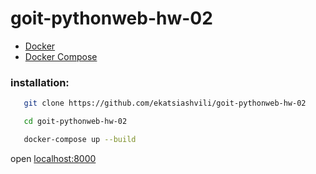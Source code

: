 # goit-pythonweb-hw-02

- [Docker](https://www.docker.com/)
- [Docker Compose](https://docs.docker.com/compose/)

### installation:

```bash
   git clone https://github.com/ekatsiashvili/goit-pythonweb-hw-02
```

```bash
   cd goit-pythonweb-hw-02
```

```bash
   docker-compose up --build
```

open [localhost:8000](https://localhost:8000/)
